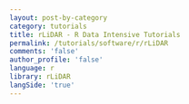 ```yaml
---
layout: post-by-category
category: tutorials
title: rLiDAR - R Data Intensive Tutorials
permalink: /tutorials/software/r/rLiDAR
comments: 'false'
author_profile: 'false'
language: r
library: rLiDAR
langSide: 'true'
---
```

